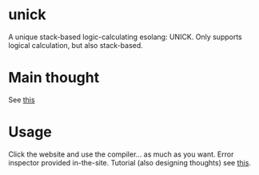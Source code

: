 # unick
A unique stack-based logic-calculating esolang: UNICK.
Only supports logical calculation, but also stack-based.
# Main thought
See [this](https://github.com/SketchySketch/unick/blob/master/Esolang%20thoughts%2C%20final%20edition%2C%20clearer.pdf)
# Usage
Click the website and use the compiler… as much as you want.
Error inspector provided in-the-site.
Tutorial (also designing thoughts) see [this](https://github.com/SketchySketch/unick/blob/master/Esolang%20thoughts%2C%20final%20edition%2C%20clearer.pdf).
